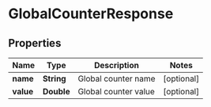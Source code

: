 
# GlobalCounterResponse

## Properties
Name | Type | Description | Notes
------------ | ------------- | ------------- | -------------
**name** | **String** | Global counter name |  [optional]
**value** | **Double** | Global counter value |  [optional]



